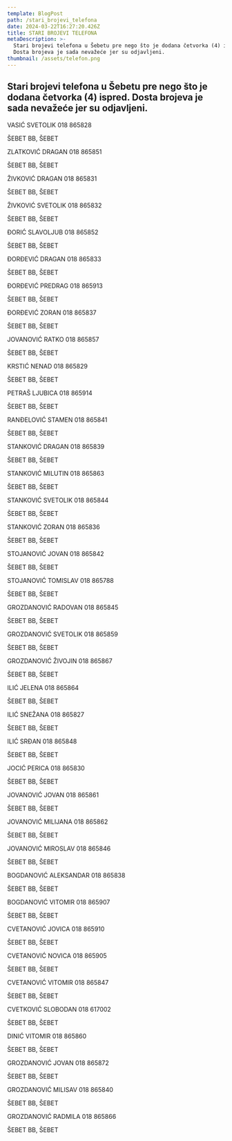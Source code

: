 ```yaml
---
template: BlogPost
path: /stari_brojevi_telefona
date: 2024-03-22T16:27:20.426Z
title: STARI BROJEVI TELEFONA
metaDescription: >-
  Stari brojevi telefona u Šebetu pre nego što je dodana četvorka (4) ispred.
  Dosta brojeva je sada nevažeće jer su odjavljeni.
thumbnail: /assets/telefon.png
---
```

## **Stari brojevi telefona u Šebetu pre nego što je dodana četvorka (4) ispred. Dosta brojeva je sada nevažeće jer su odjavljeni.**



VASIĆ SVETOLIK 018 865828

ŠEBET BB, ŠEBET



ZLATKOVIĆ DRAGAN 018 865851

ŠEBET BB, ŠEBET



ŽIVKOVIĆ DRAGAN 018 865831

ŠEBET BB, ŠEBET



ŽIVKOVIĆ SVETOLIK 018 865832

ŠEBET BB, ŠEBET



ĐORIĆ SLAVOLJUB 018 865852

ŠEBET BB, ŠEBET



ĐORĐEVIĆ DRAGAN 018 865833

ŠEBET BB, ŠEBET



ĐORĐEVIĆ PREDRAG 018 865913

ŠEBET BB, ŠEBET



ĐORĐEVIĆ ZORAN 018 865837

ŠEBET BB, ŠEBET



JOVANOVIĆ RATKO 018 865857

ŠEBET BB, ŠEBET



KRSTIĆ NENAD 018 865829

ŠEBET BB, ŠEBET



PETRAŠ LJUBICA 018 865914

ŠEBET BB, ŠEBET



RANĐELOVIĆ STAMEN 018 865841

ŠEBET BB, ŠEBET



STANKOVIĆ DRAGAN 018 865839

ŠEBET BB, ŠEBET



STANKOVIĆ MILUTIN 018 865863

ŠEBET BB, ŠEBET



STANKOVIĆ SVETOLIK 018 865844

ŠEBET BB, ŠEBET



STANKOVIĆ ZORAN 018 865836

ŠEBET BB, ŠEBET



STOJANOVIĆ JOVAN 018 865842

ŠEBET BB, ŠEBET



STOJANOVIĆ TOMISLAV 018 865788

ŠEBET BB, ŠEBET



GROZDANOVIĆ RADOVAN 018 865845

ŠEBET BB, ŠEBET



GROZDANOVIĆ SVETOLIK 018 865859

ŠEBET BB, ŠEBET



GROZDANOVIĆ ŽIVOJIN 018 865867

ŠEBET BB, ŠEBET



ILIĆ JELENA 018 865864

ŠEBET BB, ŠEBET



ILIĆ SNEŽANA 018 865827

ŠEBET BB, ŠEBET



ILIĆ SRĐAN 018 865848

ŠEBET BB, ŠEBET



JOCIĆ PERICA 018 865830

ŠEBET BB, ŠEBET



JOVANOVIĆ JOVAN 018 865861

ŠEBET BB, ŠEBET



JOVANOVIĆ MILIJANA 018 865862

ŠEBET BB, ŠEBET



JOVANOVIĆ MIROSLAV 018 865846

ŠEBET BB, ŠEBET



BOGDANOVIĆ ALEKSANDAR 018 865838

ŠEBET BB, ŠEBET



BOGDANOVIĆ VITOMIR 018 865907

ŠEBET BB, ŠEBET



CVETANOVIĆ JOVICA 018 865910

ŠEBET BB, ŠEBET



CVETANOVIĆ NOVICA 018 865905

ŠEBET BB, ŠEBET



CVETANOVIĆ VITOMIR 018 865847

ŠEBET BB, ŠEBET



CVETKOVIĆ SLOBODAN 018 617002

ŠEBET BB, ŠEBET



DINIĆ VITOMIR 018 865860

ŠEBET BB, ŠEBET



GROZDANOVIĆ JOVAN 018 865872

ŠEBET BB, ŠEBET



GROZDANOVIĆ MILISAV 018 865840

ŠEBET BB, ŠEBET



GROZDANOVIĆ RADMILA 018 865866

ŠEBET BB, ŠEBET
